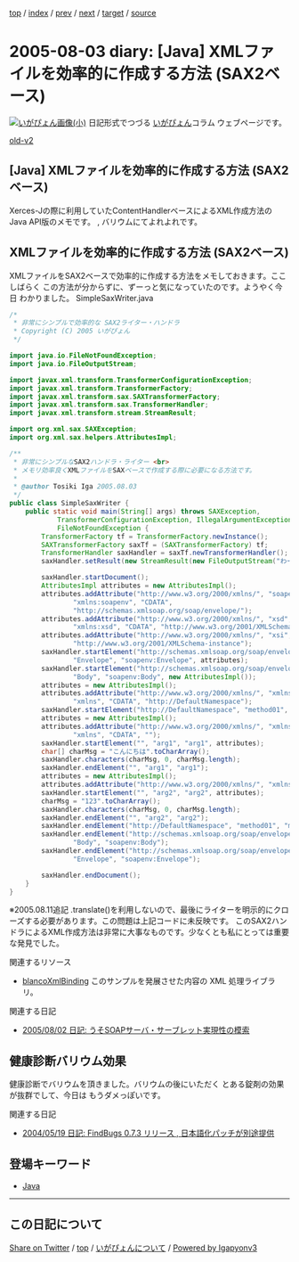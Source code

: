 [top](../index.html) 
 / [index](index.html) 
 / [prev](ig050802.html) 
 / [next](ig050804.html) 
 / [target](https://igapyon.github.io/diary/2005/ig050803.html) 
 / [source](https://github.com/igapyon/diary/blob/master/2005/ig050803.src.md) 

2005-08-03 diary: [Java] XMLファイルを効率的に作成する方法 (SAX2ベース)
=====================================================================================================
[![いがぴょん画像(小)](https://igapyon.github.io/diary/images/iga200306s.jpg "いがぴょん")](https://igapyon.github.io/diary/memo/memoigapyon.html) 日記形式でつづる [いがぴょん](https://igapyon.github.io/diary/memo/memoigapyon.html)コラム ウェブページです。

[old-v2](ig050803-orig.html)

## [Java] XMLファイルを効率的に作成する方法 (SAX2ベース)

Xerces-Jの際に利用していたContentHandlerベースによるXML作成方法の Java API版のメモです。 , バリウムにてよれよれです。


## XMLファイルを効率的に作成する方法 (SAX2ベース)

XMLファイルをSAX2ベースで効率的に作成する方法をメモしておきます。ここしばらく この方法が分からずに、ずーっと気になっていたのです。ようやく今日 わかりました。
SimpleSaxWriter.java

      
```java
/*
 * 非常にシンプルで効率的な SAX2ライター・ハンドラ
 * Copyright (C) 2005 いがぴょん
 */

import java.io.FileNotFoundException;
import java.io.FileOutputStream;

import javax.xml.transform.TransformerConfigurationException;
import javax.xml.transform.TransformerFactory;
import javax.xml.transform.sax.SAXTransformerFactory;
import javax.xml.transform.sax.TransformerHandler;
import javax.xml.transform.stream.StreamResult;

import org.xml.sax.SAXException;
import org.xml.sax.helpers.AttributesImpl;

/**
 * 非常にシンプルなSAX2ハンドラ・ライター <br>
 * メモリ効率良くXMLファイルをSAXベースで作成する際に必要になる方法です。
 * 
 * @author Tosiki Iga 2005.08.03
 */
public class SimpleSaxWriter {
    public static void main(String[] args) throws SAXException,
            TransformerConfigurationException, IllegalArgumentException,
            FileNotFoundException {
        TransformerFactory tf = TransformerFactory.newInstance();
        SAXTransformerFactory saxTf = (SAXTransformerFactory) tf;
        TransformerHandler saxHandler = saxTf.newTransformerHandler();
        saxHandler.setResult(new StreamResult(new FileOutputStream("わーく.xml")));

        saxHandler.startDocument();
        AttributesImpl attributes = new AttributesImpl();
        attributes.addAttribute("http://www.w3.org/2000/xmlns/", "soapenv",
                "xmlns:soapenv", "CDATA",
                "http://schemas.xmlsoap.org/soap/envelope/");
        attributes.addAttribute("http://www.w3.org/2000/xmlns/", "xsd",
                "xmlns:xsd", "CDATA", "http://www.w3.org/2001/XMLSchema");
        attributes.addAttribute("http://www.w3.org/2000/xmlns/", "xsi", "xmlns:xsi", "CDATA",
                "http://www.w3.org/2001/XMLSchema-instance");
        saxHandler.startElement("http://schemas.xmlsoap.org/soap/envelope/",
                "Envelope", "soapenv:Envelope", attributes);
        saxHandler.startElement("http://schemas.xmlsoap.org/soap/envelope/",
                "Body", "soapenv:Body", new AttributesImpl());
        attributes = new AttributesImpl();
        attributes.addAttribute("http://www.w3.org/2000/xmlns/", "xmlns",
                "xmlns", "CDATA", "http://DefaultNamespace");
        saxHandler.startElement("http://DefaultNamespace", "method01", "method01", attributes);
        attributes = new AttributesImpl();
        attributes.addAttribute("http://www.w3.org/2000/xmlns/", "xmlns",
                "xmlns", "CDATA", "");
        saxHandler.startElement("", "arg1", "arg1", attributes);
        char[] charMsg = "こんにちは".toCharArray();
        saxHandler.characters(charMsg, 0, charMsg.length);
        saxHandler.endElement("", "arg1", "arg1");
        attributes = new AttributesImpl();
        attributes.addAttribute("http://www.w3.org/2000/xmlns/", "xmlns", "xmlns", "CDATA", "");
        saxHandler.startElement("", "arg2", "arg2", attributes);
        charMsg = "123".toCharArray();
        saxHandler.characters(charMsg, 0, charMsg.length);
        saxHandler.endElement("", "arg2", "arg2");
        saxHandler.endElement("http://DefaultNamespace", "method01", "method01");
        saxHandler.endElement("http://schemas.xmlsoap.org/soap/envelope/",
                "Body", "soapenv:Body");
        saxHandler.endElement("http://schemas.xmlsoap.org/soap/envelope/",
                "Envelope", "soapenv:Envelope");

        saxHandler.endDocument();
    }
}
```

      
※2005.08.11追記 .translate()を利用しないので、最後にライターを明示的にクローズする必要があります。この問題は上記コードに未反映です。
このSAX2ハンドラによるXML作成方法は非常に大事なものです。少なくとも私にとっては重要な発見でした。

関連するリソース

* [blancoXmlBinding](http://www.igapyon.jp/blanco/blancodownload.html#blancoXmlBinding)
  このサンプルを発展させた内容の XML 処理ライブラリ。

関連する日記

* [2005/08/02 日記: うそSOAPサーバ・サーブレット実現性の模索](ig050802.html)

## 健康診断バリウム効果

健康診断でバリウムを頂きました。バリウムの後にいただく とある錠剤の効果が抜群でして、今日は もうダメっぽいです。

関連する日記

* [2004/05/19 日記: FindBugs 0.7.3 リリース , 日本語化パッチが別途提供](../2004/ig040519.html)

## 登場キーワード

* [Java](../keyword/java.html)

----------------------------------------------------------------------------------------------------

## この日記について

[Share on Twitter](https://twitter.com/intent/tweet?hashtags=igapyon%2Cdiary%2C%E3%81%84%E3%81%8C%E3%81%B4%E3%82%87%E3%82%93%2CJava&text=%5BJava%5D+XML%E3%83%95%E3%82%A1%E3%82%A4%E3%83%AB%E3%82%92%E5%8A%B9%E7%8E%87%E7%9A%84%E3%81%AB%E4%BD%9C%E6%88%90%E3%81%99%E3%82%8B%E6%96%B9%E6%B3%95+%28SAX2%E3%83%99%E3%83%BC%E3%82%B9%29&url=https%3A%2F%2Figapyon.github.io%2Fdiary%2F2005%2Fig050803.html) / [top](../index.html) / [いがぴょんについて](https://igapyon.github.io/diary/memo/memoigapyon.html) / [Powered by Igapyonv3](https://github.com/igapyon/igapyonv3)
